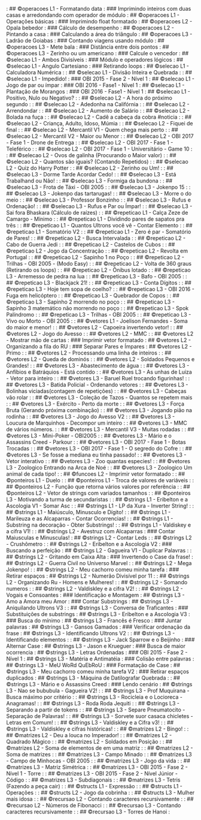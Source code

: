 [](base/011/Readme.md) : ## ©operacoes L1 - Formatando data                                  : ### Imprimindo inteiros com duas casas e arredondando com operador de módulo
[](base/000/Readme.md) : ## ©operacoes L1 - Operações básicas                                : ### Imprimindo float formatado
[](base/003/Readme.md) : ## ©operacoes L2 - Opala bebedor                                    : ### Cálculo de desempenho
[](base/002/Readme.md) : ## ©operacoes L2 - Pintando a casa                                  : ### Calculando a área do triângulo
[](base/005/Readme.md) : ## ©operacoes L3 - Ladrão de Goiabas                                : ### Contando viagens usando módulo
[](base/004/Readme.md) : ## ©operacoes L3 - Mete bala                                        : ### Distância entre dois pontos
[](base/006/Readme.md) : ## ©operacoes L3 - Zerinho ou um americano                          : ### Calcule o vencedor
[](base/025/Readme.md) : ## ©selecao L1 - Ambos Divisíveis                                   : ### Módulo e operadores lógicos
[](base/062/Readme.md) : ## ©selecao L1 - Angulo Cartesiano                                  : ### Retirando loops
[](base/015/Readme.md) : ## ©selecao L1 - Calculadora Numérica                               : 
[](base/024/Readme.md) : ## ©selecao L1 - Divisão Inteira e Quebrada                         : 
[](base/151/Readme.md) : ## ©selecao L1 - Impedido!                                          : ### OBI 2015 - Fase 2 - Nível 1
[](base/156/Readme.md) : ## ©selecao L1 - Jogo de par ou ímpar                               : ### OBI 2016 - Fase1 - Nível 1
[](base/155/Readme.md) : ## ©selecao L1 - Plantação de Morangos                              : ### OBI 2016 - Fase1 - Nível 1
[](base/026/Readme.md) : ## ©selecao L1 - Positivo, Nulo ou Negativo?                        : 
[](base/038/Readme.md) : ## ©selecao L2 - A hora do próximo segundo                          : 
[](base/027/Readme.md) : ## ©selecao L2 - Adedonha na Califórnia                             : 
[](base/018/Readme.md) : ## ©selecao L2 - Arrendondar                                        : 
[](base/021/Readme.md) : ## ©selecao L2 - Aumento de Salário                                 : 
[](base/032/Readme.md) : ## ©selecao L2 - Bolada na fuça                                     : 
[](base/028/Readme.md) : ## ©selecao L2 - Cadê a cabeça da cobra #noticia                    : 
[](base/183/Readme.md) : ## ©selecao L2 - Criança, Adulto, Idoso, Múmia                      : 
[](base/031/Readme.md) : ## ©selecao L2 - Fiquei de final                                    : 
[](base/030/Readme.md) : ## ©selecao L2 - Mercantil V1 - Quem chega mais perto               : 
[](base/039/Readme.md) : ## ©selecao L2 - Mercantil V2 - Maior ou Menor                      : 
[](base/035/Readme.md) : ## ©selecao L2 - OBI 2017 - Fase 1 - Drone de Entrega               : 
[](base/022/Readme.md) : ## ©selecao L2 - OBI 2017 - Fase 1 - Teleférico                     : 
[](base/019/Readme.md) : ## ©selecao L2 - OBI 2017 - Fase 1 - Universitário - Game 10        : 
[](base/017/Readme.md) : ## ©selecao L2 - Ovos de galinha (Procurando o Maior valor)         : 
[](base/014/Readme.md) : ## ©selecao L2 - Quantos são iguais? (Contando Repetidos)           : 
[](base/029/Readme.md) : ## ©selecao L2 - Quiz do Harry Potter                               : 
[](base/020/Readme.md) : ## ©selecao L2 - Zerinho ou Um!                                     : 
[](base/043/Readme.md) : ## ©selecao L3 - Dorme Tarde Acordar Cedo!                          : 
[](base/040/Readme.md) : ## ©selecao L3 - Está Trabalhand ou Não!                            : 
[](base/034/Readme.md) : ## ©selecao L3 - Formiga da bundona                                 : 
[](base/157/Readme.md) : ## ©selecao L3 - Frota de Táxi - OBI 2005                           : 
[](base/037/Readme.md) : ## ©selecao L3 - Jokenpo 15                                         : 
[](base/023/Readme.md) : ## ©selecao L3 - Jokenpo das tartarugas!                            : 
[](base/036/Readme.md) : ## ©selecao L3 - Morre o do meio                                    : 
[](base/033/Readme.md) : ## ©selecao L3 - Professor Bonzinho                                 : 
[](base/042/Readme.md) : ## ©selecao L3 - Rufus e Ordenação!                                 : 
[](base/041/Readme.md) : ## ©selecao L3 - Rufus e Par ou Ímpar!                              : 
[](base/001/Readme.md) : ## ©selecao L3 - Sai fora Bhaskara (Cálculo de raízes)              : 
[](base/056/Readme.md) : ## ©repeticao L1 - Calça Zeze de Camargo - Mínimo                   : 
[](base/013/Readme.md) : ## ©repeticao L1 - Dividindo pares de sapatos pra três              : 
[](base/055/Readme.md) : ## ©repeticao L1 - Quantos Ultrons você vê - Contar Elemento        : 
[](base/044/Readme.md) : ## ©repeticao L1 - Somatório V2                                     : 
[](base/045/Readme.md) : ## ©repeticao L1 - Zero é par - Somatório de Pares!                 : 
[](base/058/Readme.md) : ## ©repeticao L2 - Busca Intervalada                                : 
[](base/048/Readme.md) : ## ©repeticao L2 - Cabo de Guerra Jedi                              : 
[](base/050/Readme.md) : ## ©repeticao L2 - Castelos de Cubos                                : 
[](base/046/Readme.md) : ## ©repeticao L2 - Jogo da Concentração                             : 
[](base/057/Readme.md) : ## ©repeticao L2 - Revolta em Portugal                              : 
[](base/049/Readme.md) : ## ©repeticao L2 - Sapinho 1 no Poço                                : 
[](base/136/Readme.md) : ## ©repeticao L2 - Trilhas - OBI 2005 - (Modo Easy)                 : 
[](base/016/Readme.md) : ## ©repeticao L2 - Volta de 360 graus (Retirando os loops)          : 
[](base/047/Readme.md) : ## ©repeticao L2 - Ônibus lotado                                    : 
[](base/051/Readme.md) : ## ©repeticao L3 - Arremesso de pedra na lua                        : 
[](base/160/Readme.md) : ## ©repeticao L3 - Bafo - OBI 2005                                  : 
[](base/063/Readme.md) : ## ©repeticao L3 - Blackjack 21!                                    : 
[](base/064/Readme.md) : ## ©repeticao L3 - Conta Dígitos                                    : 
[](base/052/Readme.md) : ## ©repeticao L3 - Hoje tem sopa de coelho?                         : 
[](base/053/Readme.md) : ## ©repeticao L3 - OBI 2016 - Fuga em helicóptero                   : 
[](base/054/Readme.md) : ## ©repeticao L3 - Quebrador de Copos                               : 
[](base/059/Readme.md) : ## ©repeticao L3 - Sapinho 2 morrendo no poço                       : 
[](base/065/Readme.md) : ## ©repeticao L3 - Sapinho 3 matemático não morrendo no poço        : 
[](base/066/Readme.md) : ## ©repeticao L3 - Spok Palíndromo                                  : 
[](base/158/Readme.md) : ## ©repeticao L3 - Trilhas - OBI 2005                               : 
[](base/161/Readme.md) : ## ©repeticao L3 - Vivo ou Morto - OBI 2005                         : 
[](base/060/Readme.md) : ## ©vetores L1 - Joelison Fernandes - Soma do maior e menor!        : 
[](base/061/Readme.md) : ## ©vetores L2 - Capoeira invertendo vetor!                         : 
[](base/078/Readme.md) : ## ©vetores L2 - Jogo do Avesso                                     : 
[](base/091/Readme.md) : ## ©vetores L2 - MMC                                                : 
[](base/101/Readme.md) : ## ©vetores L2 - Mostrar mão de cartas                              : ### Imprimir vetor formatado
[](base/068/Readme.md) : ## ©vetores L2 - Organizando a fila do RU                           : ### Separar Pares e Ímpares
[](base/090/Readme.md) : ## ©vetores L2 - Primo                                              : 
[](base/186/Readme.md) : ## ©vetores L2 - Processando uma linha de inteiros                  : 
[](base/067/Readme.md) : ## ©vetores L2 - Queda de dominós                                   : 
[](base/072/Readme.md) : ## ©vetores L2 - Soldados Pequenos e Grandes!                       : 
[](base/075/Readme.md) : ## ©vetores L3 - Abastecimento de água                              : 
[](base/083/Readme.md) : ## ©vetores L3 - Anfíbios e Batráquios - Está contido               : 
[](base/082/Readme.md) : ## ©vetores L3 - As unhas de Luiza - Vetor para inteiro             : 
[](base/080/Readme.md) : ## ©vetores L3 - Baruel Ruel trocando figurinhas!                   : 
[](base/073/Readme.md) : ## ©vetores L3 - Batida Policial - Ordenando vetores                : 
[](base/010/Readme.md) : ## ©vetores L3 - Bolinhas viciadas(contagem de repetições)          : 
[](base/070/Readme.md) : ## ©vetores L3 - Cabeças vão rolar                                  : 
[](base/086/Readme.md) : ## ©vetores L3 - Coleção de Tazos - Quantos se repetem mais         : 
[](base/085/Readme.md) : ## ©vetores L3 - Exército - Perto da morte                          : 
[](base/008/Readme.md) : ## ©vetores L3 - Força Bruta (Gerando próxima combinação)           : 
[](base/100/Readme.md) : ## ©vetores L3 - Jogando pião na rodinha                            : 
[](base/079/Readme.md) : ## ©vetores L3 - Jogo do Avesso V2                                  : 
[](base/081/Readme.md) : ## ©vetores L3 - Loucura de Marquinhos - Decompor um inteiro        : 
[](base/139/Readme.md) : ## ©vetores L3 - MMC de vários números.                             : 
[](base/077/Readme.md) : ## ©vetores L3 - Mercantil V3 - Muitas rodadas                      : 
[](base/162/Readme.md) : ## ©vetores L3 - Mini-Poker - OBI2005                               : 
[](base/071/Readme.md) : ## ©vetores L3 - Mário e o Assassins Creed - Parkour                : 
[](base/074/Readme.md) : ## ©vetores L3 - OBI 2017 - Fase 1 - Botas Trocadas                 : 
[](base/076/Readme.md) : ## ©vetores L3 - OBI 2017 - Fase 1 - O segredo do Cofre             : 
[](base/088/Readme.md) : ## ©vetores L3 - Se fosse a mediana eu tinha passado!               : 
[](base/185/Readme.md) : ## ©vetores L3 - Vetor interativo                                   : 
[](base/069/Readme.md) : ## ©vetores L3 - Zoo quantas especies!                              : 
[](base/087/Readme.md) : ## ©vetores L3 - Zoologico Entrando na Arca de Noé                  : 
[](base/084/Readme.md) : ## ©vetores L3 - Zoologico Um animal de cada tipo!                  : 
[](base/009/Readme.md) : ## ©funcoes L2 - Imprimir vetor formatado                           : 
[](base/147/Readme.md) : ## ©ponteiros L1 - Duelo                                            : 
[](base/143/Readme.md) : ## ©ponteiros L1 - Troca de valores de variáveis                    : 
[](base/144/Readme.md) : ## ©ponteiros L2 - Função que retorna vários valores por referência : 
[](base/142/Readme.md) : ## ©ponteiros L2 - Vetor de strings com variados tamanhos           : 
[](base/184/Readme.md) : ## ©ponteiros L3 - Motivando a turma de secundaristas               : 
[](base/173/Readme.md) : ## ©strings L1 - Eribelton e a Ascologia V1 - Somar Asc             : 
[](base/092/Readme.md) : ## ©strings L1 - LP da Xura - Inverter String!                      : 
[](base/104/Readme.md) : ## ©strings L1 - Maiúsculo, Minusculo e Dígito!                     : 
[](base/177/Readme.md) : ## ©strings L1 - Marileuza e as Alcaparras - Contar Ocorrencias!    : 
[](base/176/Readme.md) : ## ©strings L1 - Substring na decoração - Obter Substrings!         : 
[](base/174/Readme.md) : ## ©strings L1 - Valdiskey e a cifra V1!                            : 
[](base/095/Readme.md) : ## ©strings L2 - Avestruz com Alcaparras                            : ### Contar Maiusculas e Minusculas!
[](base/096/Readme.md) : ## ©strings L2 - Contar Leds                                        : 
[](base/126/Readme.md) : ## ©strings L2 - Crushômetro                                        : 
[](base/109/Readme.md) : ## ©strings L2 - Eribelton e a Ascologia V2                         : ### Buscando a perfeição
[](base/097/Readme.md) : ## ©strings L2 - Gagueira V1 - Duplicar Palavras                    : 
[](base/093/Readme.md) : ## ©strings L2 - Gritando em Caixa Alta                             : ### Invertendo o Case da frase!
[](base/180/Readme.md) : ## ©strings L2 - Guerra Civil no Universo Marvel                    : 
[](base/089/Readme.md) : ## ©strings L2 - Mega Jokenpo!                                      : 
[](base/111/Readme.md) : ## ©strings L2 - Meu cachorro comeu minha tarefa                    : ### Retirar espaços
[](base/125/Readme.md) : ## ©strings L2 - Numerão Divisível por 11                           : 
[](base/110/Readme.md) : ## ©strings L2 - Organizando Ru - Homens e Mulheres!                : 
[](base/181/Readme.md) : ## ©strings L2 - Somando numeros                                    : 
[](base/106/Readme.md) : ## ©strings L2 - Valdiskley e a cifra V2!                           : 
[](base/094/Readme.md) : ## ©strings L2 - Vogais e Consoantes                                : ### Identificação e Montagem
[](base/127/Readme.md) : ## ©strings L3 - Amo a Amora meu Amor                               : ### Contar Substrings
[](base/118/Readme.md) : ## ©strings L3 - Aniquilando Ultrons V3                             : 
[](base/124/Readme.md) : ## ©strings L3 - Conversa de Traficantes                            : ### Substituições de substrings
[](base/113/Readme.md) : ## ©strings L3 - Eribelton e a Ascologia V3                         : ### Busca do mínimo
[](base/099/Readme.md) : ## ©strings L3 - Francês é Fresco                                   : ### Juntar palavras
[](base/120/Readme.md) : ## ©strings L3 - Gansos Gamados                                     : ### Verificar ordenação da frase
[](base/117/Readme.md) : ## ©strings L3 - Identificando Ultrons V2                           : 
[](base/108/Readme.md) : ## ©strings L3 - Identificando elementos                            : 
[](base/178/Readme.md) : ## ©strings L3 - Jack Sparrow e o Beijinho                          : ### Alternar Case
[](base/098/Readme.md) : ## ©strings L3 - Jason e Krueguer                                   : ### Busca de maior ocorrencia
[](base/152/Readme.md) : ## ©strings L3 - Letras Ordenadas                                   : ### OBI 2015 - Fase 2 - Nível 1
[](base/119/Readme.md) : ## ©strings L3 - Matéria e Antimatéia                               : ### Colisão entre palavras
[](base/114/Readme.md) : ## ©strings L3 - MeU WoRd QuEbRoU                                   : ### Formatação de Case
[](base/102/Readme.md) : ## ©strings L3 - Meu cachorro comeu minha tarefa V2                 : ### Retirar espaços duplicados
[](base/115/Readme.md) : ## ©strings L3 - Máquina de Datilografar Quebrada                   : 
[](base/121/Readme.md) : ## ©strings L3 - Mário e o Assassins Creed                          : ### Lendo cenário
[](base/122/Readme.md) : ## ©strings L3 - Nao se bububula - Gagueira V2!                     : 
[](base/179/Readme.md) : ## ©strings L3 - Prof Muquirana - Busca máximo por critério         : 
[](base/112/Readme.md) : ## ©strings L3 - Rocicleia e o Locioreca - Anagramas!               : 
[](base/116/Readme.md) : ## ©strings L3 - Roda Roda Jequiti                                  : 
[](base/175/Readme.md) : ## ©strings L3 - Separando a partir de tokens                       : 
[](base/103/Readme.md) : ## ©strings L3 - Separe Pneumatocito - Separação de Palavras!       : 
[](base/123/Readme.md) : ## ©strings L3 - Sorvete suor casaca chicletes - Letras em Comum!   : 
[](base/107/Readme.md) : ## ©strings L3 - Valdiskley e a Cifra v3!                           : 
[](base/105/Readme.md) : ## ©strings L3 - Valdiskley e cifras históricas!                    : 
[](base/130/Readme.md) : ## ©matrizes L2 - Bingo!                                            : 
[](base/012/Readme.md) : ## ©matrizes L2 - Deu a louca no Imperador!                         : 
[](base/134/Readme.md) : ## ©matrizes L2 - Quadrado Mágico                                   : 
[](base/133/Readme.md) : ## ©matrizes L2 - Soldados em Posição                               : 
[](base/128/Readme.md) : ## ©matrizes L2 - Soma de elementos de em uma matriz                : 
[](base/150/Readme.md) : ## ©matrizes L2 - Soma de matrizes                                  : 
[](base/129/Readme.md) : ## ©matrizes L3 - Campo Minado                                      : 
[](base/159/Readme.md) : ## ©matrizes L3 - Campo de Minhocas - OBI 2005                      : 
[](base/135/Readme.md) : ## ©matrizes L3 - Jogo da vida                                      : 
[](base/131/Readme.md) : ## ©matrizes L3 - Matriz Simétrica                                  : 
[](base/153/Readme.md) : ## ©matrizes L3 - OBI 2015 - Fase 2 - Nível 1 - Torre               : 
[](base/154/Readme.md) : ## ©matrizes L3 - OBI 2015 - Fase 2 - Nível Júnior - Código         : 
[](base/132/Readme.md) : ## ©matrizes L3 - Subdiagonais                                      : 
[](base/007/Readme.md) : ## ©matrizes L3 - Tetris (Fazendo a peça cair)                      : 
[](base/148/Readme.md) : ## ©structs L1 - Expressão                                          : 
[](base/149/Readme.md) : ## ©structs L1 - Operações                                          : 
[](base/187/Readme.md) : ## ©structs L2 - Jogo da cobrinha                                   : 
[](base/182/Readme.md) : ## ©structs L3 - Mulher mais idosa                                  : 
[](base/145/Readme.md) : ## ©recursao L2 - Contando caracteres recursivamente                : 
[](base/141/Readme.md) : ## ©recursao L2 - Números de Fibonacci                              : 
[](base/140/Readme.md) : ## ©recursao L3 - Contando caracteres recursivamente                : 
[](base/146/Readme.md) : ## ©recursao L3 - Torres de Hanoi                                   : 
